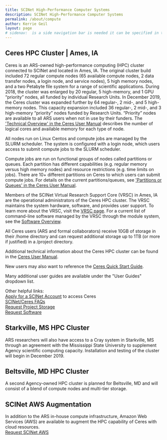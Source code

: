 ```yaml
---
title: SCINet High-Performance Computer Systems
description: SCINet High-Performance Computer Systems
permalink: /about/compute
author: Kerrie Geil
layout: page
# sidenav:  is a side navigation bar is needed it can be specified in the _data/navigation.yml file
---
```


## Ceres HPC Cluster | Ames, IA
Ceres is an ARS-owned high-performance computing (HPC) cluster connected to SCINet and located in Ames, IA. The original cluster build included 72 regular compute nodes (65 available compute nodes, 2 data transfer nodes, a login node, and service nodes), 5 high memory nodes, and a two Petabyte file system for a range of scientific applications. During 2018, the cluster was enlarged by 20 regular, 5 high-memory, and 1 GPU “priority” nodes, all funded by individual Research Units. In December 2019, the Ceres cluster was expanded further by 64 regular-, 2 mid-, and 5 high-memory nodes. This capacity expansion included 36 regular-, 2 mid-, and 3 high-memory “priority” nodes funded by Research Units. “Priority” nodes are available to all ARS users when not in use by their funders. The ['Technical Overview' in the Ceres User Manual](/guide/ceres/#technical-overview) describes the number of logical cores and available memory for each type of node.

All nodes run on Linux Centos and compute jobs are managed by the SLURM scheduler. The system is configured with a login node, which users access to submit compute jobs to the SLURM scheduler.

Compute jobs are run on functional groups of nodes called partitions or queues. Each partition has different capabilities (e.g. regular memory versus high memory nodes) and resource restrictions (e.g. time limits on jobs). There are 10+ different partitions on Ceres to which users can submit compute jobs. For details on the current partitions/queues, see ['Partitions or Queues' in the Ceres User Manual](/guide/ceres/#partitions-or-queues).

Members of the SCINet Virtual Research Support Core (VRSC) in Ames, IA are the operational administrators of the Ceres HPC cluster. The VRSC maintains the system hardware, software, and provides user support. To learn more about the VRSC, visit the [VRSC page](/support/vsrc/). For a current list of command-line software managed by the VRSC through the module system, see the [Software Overview](/guide/software).

All Ceres users (ARS and formal collaborators) receive 10GB of storage in their /home directory and can request additional storage up to 1TB (or more if justified) in a /project directory.

Additional technical information about the Ceres HPC cluster can be found in the [Ceres User Manual](/guide/ceres/).

New users may also want to reference the [Ceres Quick Start Guide](/guide/quickstart).

Many additional user guides are available under the "User Guides" dropdown list.

Other helpful links:<br>
[Apply for a SCINet Account](/signup/) to access Ceres<br>
[SCINet/Ceres FAQs](/support/faq/)<br>
[Request Project Storage](/support/request-storage)<br>
[Request Software](/support/request-software)<br>


## Starkville, MS HPC Cluster
ARS researchers will also have access to a Cray system in Starkville, MS through an agreement with the Mississippi State University to supplement Agency scientific computing capacity. Installation and testing of the cluster will begin in December 2019.


## Beltsville, MD HPC Cluster
A second Agency-owned HPC cluster is planned for Beltsville, MD and will consist of a blend of compute nodes and multi-tier storage.


## SCINet AWS Augmentation
In addition to the ARS in-house compute infrastructure, Amazon Web Services (AWS) are available to augment the HPC capability of Ceres with cloud resources.<br>
[Request SCINet AWS](/support/request-AWS)

<!--
## Page specific instructions
Ceres
configuration
nodes storage queues
operators
network connections
links to operating docs
Info on next generation HPS's coming online
-->
